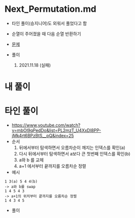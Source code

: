 # Next_Permutation.md
- 타인 풀이(승지니어)도 외워서 풀었다고 함
- 순열이 주어졌을 때 다음 순열 반환하기

- [문제](https://leetcode.com/problems/next-permutation/description/)
- 풀이
    1. 2021.11.18 (실패)


# 내 풀이



# 타인 풀이
- https://www.youtube.com/watch?v=mbOl9qPedDo&list=PL2mzT_U4XxDl8PP-jMk4rt6BPzBtS__pQ&index=25
- 순서
    1. 뒤에서부터 탐색하면서 오름차순이 깨지는 인덱스를 확인(a)
    2. 다시 뒤에서부터 탐색하면서 a보다 큰 첫번째 인덱스를 확인(b)
    3. a와 b 를 교체
    4. a+1 에서부터 끝까지를 오름차순 정렬
- 예시
```
1 3(a) 5 4 4(b)
-> a와 b를 swap
1 4 5 4 3 
-> a+1의 위치부터 끝까지를 오름차순 정렬
1 4 3 4 5 
```
- 풀이
```

```